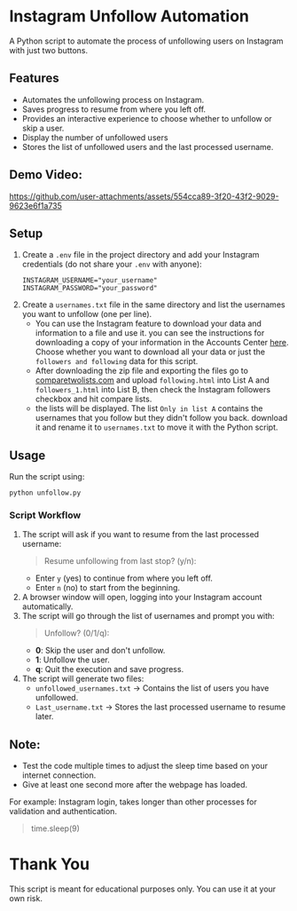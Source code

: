 # Instagram Unfollow Automation

A Python script to automate the process of unfollowing users on Instagram with just two buttons.

## Features
- Automates the unfollowing process on Instagram.
- Saves progress to resume from where you left off.
- Provides an interactive experience to choose whether to unfollow or skip a user.
- Display the number of unfollowed users
- Stores the list of unfollowed users and the last processed username. 

## Demo Video:
   https://github.com/user-attachments/assets/554cca89-3f20-43f2-9029-9623e6f1a735

## Setup
1. Create a `.env` file in the project directory and add your Instagram credentials (do not share your `.env` with anyone):
   ```env
   INSTAGRAM_USERNAME="your_username"
   INSTAGRAM_PASSWORD="your_password"
   ```
2. Create a `usernames.txt` file in the same directory and list the usernames you want to unfollow (one per line).
   - You can use the Instagram feature to download your data and information to a file and use it. you can see the instructions for downloading a copy of your information in the Accounts Center [here](https://help.instagram.com/181231772500920?helpref=faq_content#download-a-copy-of-your-information-in-accounts-center). Choose whether you want to download all your data or just the `followers and following` data for this script.
   - After downloading the zip file and exporting the files go to [comparetwolists.com](https://comparetwolists.com/) and upload `following.html` into List A and `followers_1.html` into List B, then check the Instagram followers checkbox and hit compare lists.
   - the lists will be displayed. The list `Only in list A` contains the usernames that you follow but they didn't follow you back. download it and rename it to `usernames.txt` to move it with the Python script.

## Usage
Run the script using:
```
python unfollow.py
```

### Script Workflow
1. The script will ask if you want to resume from the last processed username:
   > Resume unfollowing from last stop? (y/n): 
   - Enter `y` (yes) to continue from where you left off.
   - Enter `n` (no) to start from the beginning.
3. A browser window will open, logging into your Instagram account automatically.
4. The script will go through the list of usernames and prompt you with:
   > Unfollow? (0/1/q):
   - **0**: Skip the user and don't unfollow.
   - **1**: Unfollow the user.
   - **q**: Quit the execution and save progress.
5. The script will generate two files:
   - `unfollowed_usernames.txt` → Contains the list of users you have unfollowed.
   - `Last_username.txt` → Stores the last processed username to resume later.

## Note:
- Test the code multiple times to adjust the sleep time based on your internet connection.
- Give at least one second more after the webpage has loaded.

For example: Instagram login, takes longer than other processes for validation and authentication.
  > time.sleep(9)


# Thank You



This script is meant for educational purposes only. You can use it at your own risk.
